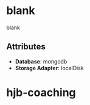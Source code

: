 # blank

blank

## Attributes

- **Database**: mongodb
- **Storage Adapter**: localDisk
# hjb-coaching
